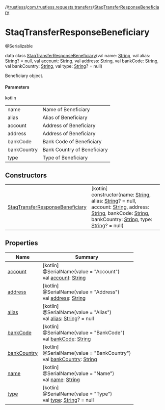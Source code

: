 //[trustless](../../../index.md)/[com.trustless.requests.transfers](../index.md)/[StaqTransferResponseBeneficiary](index.md)

# StaqTransferResponseBeneficiary

@Serializable

data class [StaqTransferResponseBeneficiary](index.md)(val name: [String](https://kotlinlang.org/api/latest/jvm/stdlib/kotlin/-string/index.html), val alias: [String](https://kotlinlang.org/api/latest/jvm/stdlib/kotlin/-string/index.html)? = null, val account: [String](https://kotlinlang.org/api/latest/jvm/stdlib/kotlin/-string/index.html), val address: [String](https://kotlinlang.org/api/latest/jvm/stdlib/kotlin/-string/index.html), val bankCode: [String](https://kotlinlang.org/api/latest/jvm/stdlib/kotlin/-string/index.html), val bankCountry: [String](https://kotlinlang.org/api/latest/jvm/stdlib/kotlin/-string/index.html), val type: [String](https://kotlinlang.org/api/latest/jvm/stdlib/kotlin/-string/index.html)? = null)

Beneficiary object.

#### Parameters

kotlin

| | |
|---|---|
| name | Name of Beneficiary |
| alias | Alias of Beneficiary |
| account | Address of Beneficiary |
| address | Address of Beneficiary |
| bankCode | Bank Code of Beneficiary |
| bankCountry | Bank Country of Beneficiary |
| type | Type of Beneficiary |

## Constructors

| | |
|---|---|
| [StaqTransferResponseBeneficiary](-staq-transfer-response-beneficiary.md) | [kotlin]<br>constructor(name: [String](https://kotlinlang.org/api/latest/jvm/stdlib/kotlin/-string/index.html), alias: [String](https://kotlinlang.org/api/latest/jvm/stdlib/kotlin/-string/index.html)? = null, account: [String](https://kotlinlang.org/api/latest/jvm/stdlib/kotlin/-string/index.html), address: [String](https://kotlinlang.org/api/latest/jvm/stdlib/kotlin/-string/index.html), bankCode: [String](https://kotlinlang.org/api/latest/jvm/stdlib/kotlin/-string/index.html), bankCountry: [String](https://kotlinlang.org/api/latest/jvm/stdlib/kotlin/-string/index.html), type: [String](https://kotlinlang.org/api/latest/jvm/stdlib/kotlin/-string/index.html)? = null) |

## Properties

| Name | Summary |
|---|---|
| [account](account.md) | [kotlin]<br>@SerialName(value = &quot;Account&quot;)<br>val [account](account.md): [String](https://kotlinlang.org/api/latest/jvm/stdlib/kotlin/-string/index.html) |
| [address](address.md) | [kotlin]<br>@SerialName(value = &quot;Address&quot;)<br>val [address](address.md): [String](https://kotlinlang.org/api/latest/jvm/stdlib/kotlin/-string/index.html) |
| [alias](alias.md) | [kotlin]<br>@SerialName(value = &quot;Alias&quot;)<br>val [alias](alias.md): [String](https://kotlinlang.org/api/latest/jvm/stdlib/kotlin/-string/index.html)? = null |
| [bankCode](bank-code.md) | [kotlin]<br>@SerialName(value = &quot;BankCode&quot;)<br>val [bankCode](bank-code.md): [String](https://kotlinlang.org/api/latest/jvm/stdlib/kotlin/-string/index.html) |
| [bankCountry](bank-country.md) | [kotlin]<br>@SerialName(value = &quot;BankCountry&quot;)<br>val [bankCountry](bank-country.md): [String](https://kotlinlang.org/api/latest/jvm/stdlib/kotlin/-string/index.html) |
| [name](name.md) | [kotlin]<br>@SerialName(value = &quot;Name&quot;)<br>val [name](name.md): [String](https://kotlinlang.org/api/latest/jvm/stdlib/kotlin/-string/index.html) |
| [type](type.md) | [kotlin]<br>@SerialName(value = &quot;Type&quot;)<br>val [type](type.md): [String](https://kotlinlang.org/api/latest/jvm/stdlib/kotlin/-string/index.html)? = null |
